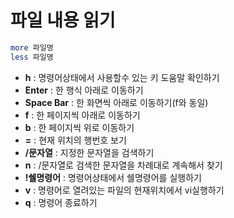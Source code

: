 # 파일 내용 읽기
```sh
more 파일명
less 파일명
```
- **h** : 명령어상태에서 사용할수 있는 키 도움말 확인하기
- **Enter** : 한 행식 아래로 이동하기
- **Space Bar** : 한 화면씩 아래로 이동하기(f와 동일)
- **f** : 한 페이지씩 아래로 이동하기
- **b** : 한 페이지씩 위로 이동하기
- **=** : 현재 위치의 행번호 보기
- **/문자열** : 지정한 문자열을 검색하기
- **n** : /문자열로 검색한 문자열을 차례대로 계속해서 찾기
- **!쉘명령어** : 명령어상태에서 쉘명령어를 실행하기
- **v** : 명령어로 열려있는 파일의 현재위치에서 vi실행하기
- **q** : 명령어 종료하기